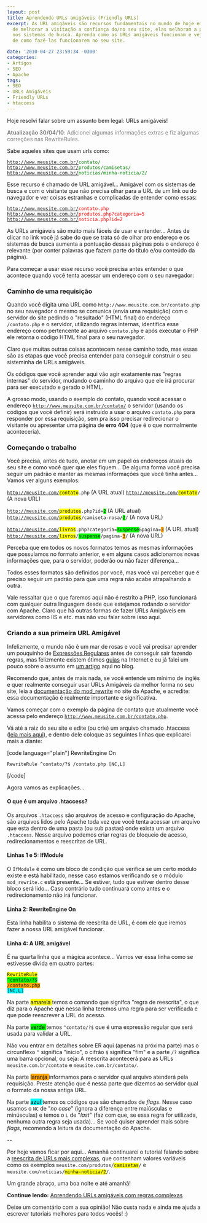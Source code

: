 ```yaml
---
layout: post
title: Aprendendo URLs amigáveis (Friendly URLs)
excerpt: As URL amigáveis são recursos fundamentais no mundo de hoje em dia... Além
  de melhorar a visitação a confiança do/no seu site, elas melhoram a pontuação dele
  nos sistemas de busca. Aprenda como as URLs amigáveis funcionam e veja exemplos
  de como fazê-las funcionarem no seu site.

date: '2010-04-27 23:59:34 -0300'
categories:
- Artigos
- SEO
- Apache
tags:
- SEO
- URLs Amigáveis
- Friendly URLs
- htaccess
---
```

Hoje resolvi falar sobre um assunto bem legal: URLs amigáveis!

<p style="color: gray;"><strong>Atualização 30/04/10</strong>: Adicionei algumas informações extras e fiz algumas correções nas RewriteRules.

Sabe aqueles sites que usam urls como:

<code>http://www.meusite.com.br/<span style="color: green;">contato/</span></code>
<code>http://www.meusite.com.br/<span style="color: green;">produtos/camisetas/</span></code>
<code>http://www.meusite.com.br/<span style="color: green;">noticias/minha-noticia/2/</span></code>

Esse recurso é chamado de URL amigável... Amigável com os sistemas de busca e com o visitante que não precisa olhar para a URL de um link ou do navegador e ver coisas estranhas e complicadas de entender como essas:

<code>http://www.meusite.com.br/<span style="color: red;">contato.php</span></code>
<code>http://www.meusite.com.br/<span style="color: red;">produtos.php?categoria=5</span></code>
<code>http://www.meusite.com.br/<span style="color: red;">noticia.php?id=2</span></code>

As URLs amigáveis são muito mais fáceis de usar e entender... Antes de clicar no link você já sabe do que se trata só de olhar pro endereço e os sistemas de busca aumenta a pontuação dessas páginas pois o endereço é relevante (por conter palavras que fazem parte do título e/ou conteúdo da página).

Para começar a usar esse recurso você precisa antes entender o que acontece quando você tenta acessar um endereço com o seu navegador:

<h3>Caminho de uma requisição</h3>
Quando você digita uma URL como <code>http://www.meusite.com.br/contato.php</code> no seu navegador o mesmo se comunica (envia uma requisição) com o servidor do site pedindo o "resultado" (HTML final) do endereço <code>/contato.php</code> e o servidor, utilizando regras internas, identifica esse endereço como pertencente ao arquivo <code>contato.php</code> e após executar o PHP ele retorna o código HTML final para o seu navegador.

Claro que muitas outras coisas acontecem nesse caminho todo, mas essas são as etapas que você precisa entender para conseguir construir o seu sisteminha de URLs amigáveis.

Os códigos que você aprender aqui vão agir exatamente nas "regras internas" do servidor, mudando o caminho do arquivo que ele irá procurar para ser executado e gerado o HTML.

A grosso modo, usando o exemplo do contato, quando você acessar o endereço <code>http://www.meusite.com.br/contato/</code> o servidor (usando os códigos que você definir) será instruído a usar o arquivo <code>contato.php</code> para responder por essa requisição, sem pra isso precisar redirecionar o visitante ou apresentar uma página de <strong>erro 404</strong> (que é o que normalmente aconteceria).

<h3>Começando o trabalho</h3>
Você precisa, antes de tudo, anotar em um papel os endereços atuais do seu site e como você quer que eles fiquem... De alguma forma você precisa seguir um padrão e manter as mesmas informações que você tinha antes... Vamos ver alguns exemplos:

<code>http://meusite.com/<span style="background: yellow;">contato</span>.php</code> (A URL atual)
<code>http://meusite.com/<span style="background: yellow;">contato</span>/</code> (A nova URL)

<code>http://meusite.com/<span style="background: yellow;">produtos</span>.php?id=<span style="background: lime;">2</span></code> (A URL atual)
<code>http://meusite.com/<span style="background: yellow;">produtos</span>/camiseta-rosa/<span style="background: lime;">2</span>/</code> (A nova URL)

<code>http://meusite.com/<span style="background: yellow;">livros</span>.php?categoria=<span style="background: lime;">suspense</span>&pagina=<span style="background: orange;">3</span></code> (A URL atual)
<code>http://meusite.com/<span style="background: yellow;">livros</span>/<span style="background: lime;">suspense</span>/pagina-<span style="background: orange;">3</span>/</code> (A nova URL)

Perceba que em todos os novos formatos temos as mesmas informações que possuíamos no formato anterior, e em alguns casos adicionamos novas informações que, para o servidor, poderão ou não fazer diferença...

Todos esses formatos são definidos por você, mas você vai perceber que é preciso seguir um padrão para que uma regra não acabe atrapalhando a outra.

Vale ressaltar que o que faremos aqui não é restrito a PHP, isso funcionará com qualquer outra linguagem desde que estejamos rodando o servidor com Apache. Claro que há outras formas de fazer URLs Amigáveis em servidores como IIS e etc. mas não vou falar sobre isso aqui.

<h3>Criando a sua primeira URL Amigável</h3>
Infelizmente, o mundo não é um mar de rosas e você vai precisar aprender um pouquinho de <a title="Expressões Regulares - Wikipédia" href="http://pt.wikipedia.org/wiki/Express%C3%A3o_regular" target="_blank">Expressões Regulares</a> antes de conseguir sair fazendo regras, mas felizmente existem ótimos <a title="Expressões Regulares" href="http://guia-er.sourceforge.net/" target="_blank">guias</a> na Internet e eu já falei um pouco sobre o assunto em <a title="Validação de e-mail no PHP com Expressões Regulares" href="/validacao-de-e-mail-no-php-com-expressoes-regulares">um artigo</a> aqui no blog.

Recomendo que, antes de mais nada, se você entende um mínimo de inglês e quer realmente conseguir usar URLs Amigáveis da melhor forma no seu site, leia a <a title="Documentação do mod_rewrite" href="http://httpd.apache.org/docs/2.2/mod/mod_rewrite.html" target="_blank">documentação do mod_rewrite</a> no site da Apache, e acredite: essa documentação é realmente importante e significativa.

Vamos começar com o exemplo da página de contato que atualmente você acessa pelo endereço <code>http://www.meusite.com.br/contato.php</code>.

Vá até a raiz do seu site e edite (ou crie) um arquivo chamado .htaccess (<a title=".htaccess - Wikipédia" href="http://en.wikipedia.org/wiki/Htaccess" target="_blank">leia mais aqui</a>), e dentro dele coloque as seguintes linhas que explicarei mais a diante:


[code language="plain"]
<IfModule mod_rewrite.c>
	RewriteEngine On

	RewriteRule ^contato/?$ /contato.php [NC,L]
</IfModule>
[/code]

Agora vamos as explicações...

<h4>O que é um arquivo .htaccess?</h4>
Os arquivos <code>.htaccess</code> são arquivos de acesso e configuração do Apache, são arquivos lidos pelo Apache toda vez que você tenta acessar um arquivo que esta dentro de uma pasta (ou sub pastas) onde exista um arquivo <code>.htaccess</code>. Nesse arquivo podemos criar regras de bloqueio de acesso, redirecionamentos e reescritas de URL.

<h4>Linhas 1 e 5: IfModule</h4>
O <code>IfModule</code> é como um bloco de condição que verifica se um certo módulo existe e está habilitado, nesse caso estamos verificando se o módulo <code>mod_rewrite.c</code> está presente... Se estiver, tudo que estiver dentro desse bloco será lido... Caso contrário tudo continuará como antes e o redirecionamento não irá funcionar.

<h4>Linha 2: RewriteEngine On</h4>
Esta linha habilita o sistema de reescrita de URL, é com ele que iremos fazer a nossa URL amigável funcionar.

<h4>Linha 4: A URL amigável</h4>
É na quarta linha que a mágica acontece... Vamos ver essa linha como se estivesse divida em quatro partes:

<code><span style="background: yellow;">RewriteRule</span> <span style="background: lime;">^contato/?$</span> <span style="background: orange;">/contato.php</span> <span style="background: cyan;">[NC,L]</span></code>

Na parte <span style="background: yellow; color: black;"> amarela </span> temos o comando que signifca "regra de reescrita", o que diz para o Apache que nessa linha teremos uma regra para ser verificada e que pode reescrever a URL do acesso.

Na parte <span style="background: lime; color: black;"> verde </span> temos <code>^contato/?$</code> que é uma expressão regular que será usada para validar a URL.

Não vou entrar em detalhes sobre ER aqui (apenas na próxima parte) mas o circunflexo <code>^</code> significa "inicio", o cifrão <code>$</code> significa "fim" e a parte <code>/?</code> significa uma barra opcional, ou seja: A reescrita acontecerá para as URLs <code>meusite.com.br/contato</code> e <code>meusite.com.br/contato/</code>.

Na parte <span style="background: orange; color: black;"> laranja </span> informamos para o servidor qual arquivo atenderá pela requisição. Preste atenção que é nessa parte que dizemos ao servidor qual o formato da nossa antiga URL.

Na parte <span style="background: cyan; color: black;"> azul </span> temos os códigos que são chamados de <em>flags</em>. Nesse caso usamos o <code>NC</code> de "<em>no case</em>"  (ignora a diferença entre maiúsculas e minúsculas) e temos o <code>L</code> de "<em>last</em>" (faz com que, se essa regra for utilizada, nenhuma outra regra seja usada)... Se você quiser aprender mais sobre <em>flags</em>, recomendo a leitura da documentação do Apache.

--

Por hoje vamos ficar por aqui... Amanhã continuarei o tutorial falando sobre a <a title="Aprendendo URLs amigáveis com regras complexas" href="/aprendendo-urls-amigaveis-com-regras-complexas">reescrita de URLs mais complexas</a>, que contenham valores variáveis como os exemplos <code>meusite.com/produtos/<span style="background: yellow;">camisetas</span>/</code> e <code>meusite.com/noticias/<span style="background: yellow;">minha-noticia/2</span>/</code>.

Um grande abraço, uma boa noite e até amanhã!

<strong>Continue lendo:</strong> <a title="Aprendendo URLs amigáveis com regras complexas" href="/aprendendo-urls-amigaveis-com-regras-complexas">Aprendendo URLs amigáveis com regras complexas</a>

Deixe um comentário com a sua opinião! Não custa nada e ainda me ajuda a escrever tutoriais melhores para todos vocês! :)

